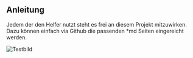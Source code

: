 ## Anleitung

Jedem der den Helfer nutzt steht es frei an diesem Projekt mitzuwirken. Dazu können einfach via Github die passenden *md Seiten eingereicht werden.

![Testbild](https://github.com/mainIine/foe-helper-docs/raw/master/.gitbook/assets/app300.png)

